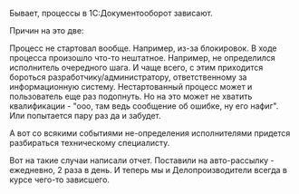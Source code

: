 Бывает, процессы в 1С:Документооборот зависают.

Причин на это две:

Процесс не стартовал вообще. Например, из-за блокировок.
В ходе процесса произошло что-то нештатное. Например, не определился исполнитель очередного шага.
И чаще всего, с этим приходится бороться разработчику/администратору, ответственному за информационную систему.
Нестартованный процесс может и пользователь еще раз подопнуть. Но на это может не хватить квалификации - "ооо, там ведь сообщение об ошибке, ну его нафиг". Или попытается пару раз да и забудет.

А вот со всякими событиями не-определения исполнителями придется разбираться техническому специалисту.

Вот на такие случаи написали отчет. Поставили на авто-рассылку - ежедневно, 2 раза в день. И теперь мы и Делопроизводители всегда в курсе чего-то зависшего.

